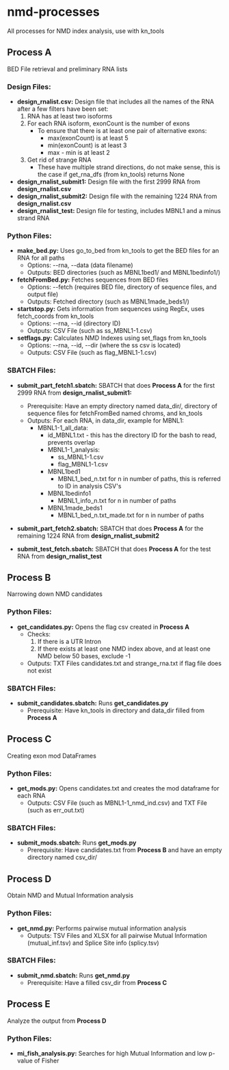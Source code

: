 # nmd-processes
All processes for NMD index analysis, use with kn_tools
## Process A
BED File retrieval and preliminary RNA lists
### Design Files:
* **design_rnalist.csv:** Design file that includes all the names of the RNA after a few filters have been set:
	1. RNA has at least two isoforms
	2. For each RNA isoform, exonCount is the number of exons
		* To ensure that there is at least one pair of alternative exons:
			* max(exonCount) is at least 5
			* min(exonCount) is at least 3
			* max - min is at least 2
	3. Get rid of strange RNA
		* These have multiple strand directions, do not make sense, this is the case if get_rna_dfs (from kn_tools) returns None
* **design_rnalist_submit1:** Design file with the first 2999 RNA from **design_rnalist.csv**
* **design_rnalist_submit2:** Design file with the remaining 1224 RNA from **design_rnalist.csv**
* **design_rnalist_test:** Design file for testing, includes MBNL1 and a minus strand RNA

### Python Files:
* **make_bed.py:** Uses go_to_bed from kn_tools to get the BED files for an RNA for all paths
	* Options: --rna, --data (data filename)
	* Outputs: BED directories (such as MBNL1bed1/ and MBNL1bedinfo1/)
* **fetchFromBed.py:** Fetches sequences from BED files
	* Options: --fetch (requires BED file, directory of sequence files, and output file)
	* Outputs: Fetched directory (such as MBNL1made_beds1/)
* **startstop.py:** Gets information from sequences using RegEx, uses fetch_coords from kn_tools
	* Options: --rna, --id (directory ID)
	* Outputs: CSV File (such as ss_MBNL1-1.csv)
* **setflags.py:** Calculates NMD Indexes using set_flags from kn_tools
	* Options: --rna, --id, --dir (where the ss csv is located)
	* Outputs: CSV File (such as flag_MBNL1-1.csv)

### SBATCH Files:
* **submit_part_fetch1.sbatch:** SBATCH that does **Process A** for the first 2999 RNA from **design_rnalist_submit1:**
	* Prerequisite: Have an empty directory named data_dir/, directory of sequence files for fetchFromBed named chroms, and kn_tools
	* Outputs: For each RNA, in data_dir, example for MBNL1:
		* MBNL1-1_all_data:
			* id_MBNL1.txt - this has the directory ID for the bash to read, prevents overlap
			* MBNL1-1_analysis:
				* ss_MBNL1-1.csv
				* flag_MBNL1-1.csv
			* MBNL1bed1
				* MBNL1_bed_n.txt for n in number of paths, this is referred to ID in analysis CSV's
			* MBNL1bedinfo1
				* MBNL1_info_n.txt for n in number of paths
			* MBNL1made_beds1
				* MBNL1_bed_n.txt_made.txt for n in number of paths

* **submit_part_fetch2.sbatch:** SBATCH that does **Process A** for the remaining 1224 RNA from **design_rnalist_submit2**
* **submit_test_fetch.sbatch:** SBATCH that does **Process A** for the test RNA from **design_rnalist_test**

## Process B
Narrowing down NMD candidates

### Python Files:
* **get_candidates.py:** Opens the flag csv created in **Process A**
	* Checks:
		1. If there is a UTR Intron
		2. If there exists at least one NMD index above, and at least one NMD below 50 bases, exclude -1
	* Outputs: TXT Files candidates.txt and strange_rna.txt if flag file does not exist

### SBATCH Files:
* **submit_candidates.sbatch:** Runs **get_candidates.py**
	* Prerequisite: Have kn_tools in directory and data_dir filled from **Process A**

## Process C
Creating exon mod DataFrames

### Python Files:
* **get_mods.py:** Opens candidates.txt and creates the mod dataframe for each RNA
	* Outputs: CSV File (such as MBNL1-1_nmd_ind.csv) and TXT File (such as err_out.txt)

### SBATCH Files:
* **submit_mods.sbatch:** Runs **get_mods.py**
	* Prerequisite: Have candidates.txt from **Process B** and have an empty directory named csv_dir/

## Process D
Obtain NMD and Mutual Information analysis

### Python Files:
* **get_nmd.py:** Performs pairwise mutual information analysis
	* Outputs: TSV Files and XLSX for all pairwise Mutual Information (mutual_inf.tsv) and Splice Site info (splicy.tsv)

### SBATCH Files:
* **submit_nmd.sbatch:** Runs **get_nmd.py**
	* Prerequisite: Have a filled csv_dir from **Process C**

## Process E
Analyze the output from **Process D**

### Python Files:
* **mi_fish_analysis.py:** Searches for high Mutual Information and low p-value of Fisher
